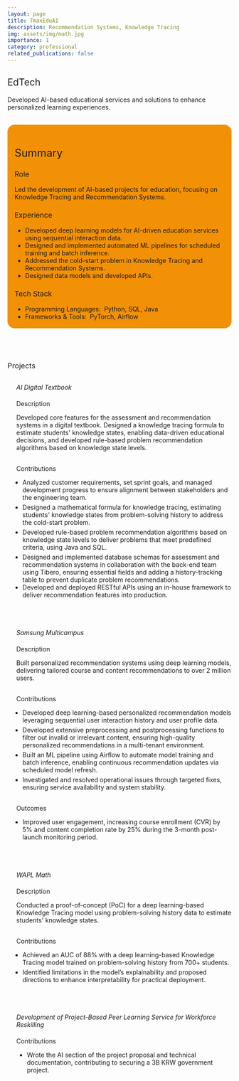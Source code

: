 ```yaml
---
layout: page
title: TmaxEduAI
description: Recommendation Systems, Knowledge Tracing
img: assets/img/math.jpg
importance: 1
category: professional
related_publications: false
---
```


<style>
    :root {
        --summary-background-color: #f29105; /* 기본 모드 배경색 */
    }

    html[data-theme="dark"] {
        --summary-background-color: var(--global-hover-color); /* 다크 모드 배경색 */
    }

    .summary-container {
        background-color: var(--summary-background-color);
        padding: 1rem 1rem 0.25rem 1rem;
        border-radius: 1rem;
    }
</style>

<h2 style="font-weight: 400;">EdTech</h2>
<p>
    Developed AI-based educational services and solutions to enhance personalized learning experiences.
</p>
<br>

<!-- Summary 부분을 summary-container 클래스로 감쌈 -->
<div class="summary-container">
    <h2 style="font-weight: 400; font-size: 1.5rem;">Summary</h2>
    <h3 style="font-weight: 400; font-size: 1rem;">Role</h3>
    <p>
        Led the development of AI-based projects for education, focusing on <strong style="font-weight: 400;">Knowledge Tracing</strong> and <strong style="font-weight: 400;">Recommendation Systems</strong>.
    </p>
    <h3 style="font-weight: 400; font-size: 1rem;">Experience</h3>
    <ul>
        <li>Developed deep learning models for AI-driven education services using sequential interaction data.</li>
        <li>Designed and implemented automated ML pipelines for scheduled training and batch inference.</li>
        <li>Addressed the cold-start problem in Knowledge Tracing and Recommendation Systems.</li>
        <li>Designed data models and developed APIs.</li>
    </ul>
    <h3 style="font-weight: 400; font-size: 1rem;">Tech Stack</h3>
    <ul>
        <li>Programming Languages:&nbsp;&nbsp;Python, SQL, Java</li>
        <li>Frameworks & Tools:&nbsp;&nbsp;PyTorch, Airflow</li>
    </ul>
</div>
<br>
<br>
<br>

<h3 style="font-weight: 400; margin-bottom: 30px;">Projects</h3>
<h5 style="font-weight: 400; margin-left: 20px; margin-bottom: 20px;">AI Digital Textbook</h5>
<p style="margin-left: 20px;">
    <strong style="font-weight: 400;">Description</strong>
</p>
<p style="margin-left: 20px; margin-bottom: 30px;">
    Developed core features for the assessment and recommendation systems in a digital textbook. Designed a knowledge tracing formula to estimate students' knowledge states, enabling data-driven educational decisions, and developed rule-based problem recommendation algorithms based on knowledge state levels.
</p>
<p style="margin-left: 20px;">
    <strong style="font-weight: 400;">Contributions</strong>
</p>
<ul style="margin-left: 10px;">
    <li style="margin-bottom: 5px;">Analyzed customer requirements, set sprint goals, and managed development progress to ensure alignment between stakeholders and the engineering team.</li>
    <li style="margin-bottom: 5px;">Designed a mathematical formula for knowledge tracing, estimating students' knowledge states from problem-solving history to address the cold-start problem.</li>
    <li style="margin-bottom: 5px;">Developed rule-based problem recommendation algorithms based on knowledge state levels to deliver problems that meet predefined criteria, using Java and SQL.</li>
    <li>Designed and implemented database schemas for assessment and recommendation systems in collaboration with the back-end team using Tibero, ensuring essential fields and adding a history-tracking table to prevent duplicate problem recommendations.</li>
    <li>Developed and deployed RESTful APIs using an in-house framework to deliver recommendation features into production.</li>
</ul>
<br>
<br>

<h5 style="font-weight: 400; margin-left: 20px; margin-bottom: 20px;">Samsung Multicampus</h5>
<p style="margin-left: 20px;">
    <strong style="font-weight: 400;">Description</strong>
</p>
<p style="margin-left: 20px; margin-bottom: 30px;">
    Built personalized recommendation systems using deep learning models, delivering tailored course and content recommendations to over 2 million users.
</p>
<p style="margin-left: 20px;">
    <strong style="font-weight: 400;">Contributions</strong>
</p>
<ul style="margin-left: 10px;">
    <li style="margin-bottom: 5px;">Developed deep learning-based personalized recommendation models leveraging sequential user interaction history and user profile data.</li>
    <li style="margin-bottom: 5px;">Developed extensive preprocessing and postprocessing functions to filter out invalid or irrelevant content, ensuring high-quality personalized recommendations in a multi-tenant environment.</li>
    <li style="margin-bottom: 5px;">Built an ML pipeline using Airflow to automate model training and batch inference, enabling continuous recommendation updates via scheduled model refresh.</li>
    <li style="margin-bottom: 30px;">Investigated and resolved operational issues through targeted fixes, ensuring service availability and system stability.</li>
</ul>
<p style="margin-left: 20px;">
    <strong style="font-weight: 400;">Outcomes</strong>
</p>
<ul style="margin-left: 10px;">
    <li style="margin-bottom: 5px;">Improved user engagement, increasing course enrollment (CVR) by 5% and content completion rate by 25% during the 3-month post-launch monitoring period.</li>
</ul>
<br>
<br>

<h5 style="font-weight: 400; margin-left: 20px; margin-bottom: 20px;">WAPL Math</h5>
<p style="margin-left: 20px;">
    <strong style="font-weight: 400;">Description</strong>
</p>
<p style="margin-left: 20px; margin-bottom: 30px;">
    Conducted a proof-of-concept (PoC) for a deep learning-based Knowledge Tracing model using problem-solving history data to estimate students' knowledge states.
</p>
<p style="margin-left: 20px;">
    <strong style="font-weight: 400;">Contributions</strong>
</p>
<ul style="margin-left: 10px;">
    <li style="margin-bottom: 5px;">Achieved an AUC of 88% with a deep learning-based Knowledge Tracing model trained on problem-solving history from 700+ students.</li>
    <li>Identified limitations in the model’s explainability and proposed directions to enhance interpretability for practical deployment.</li>
</ul>
<br>
<br>

<h5 style="font-weight: 400; margin-left: 20px; margin-bottom: 20px;">Development of Project-Based Peer Learning Service for Workforce Reskilling</h5>
<p style="margin-left: 20px;">
    <strong style="font-weight: 400;">Contributions</strong>
</p>
<ul style="margin-left: 20px;">
    <li style="margin-bottom: 5px;">Wrote the AI section of the project proposal and technical documentation, contributing to securing a 3B KRW government project.</li>
</ul>
<br>
<br>
